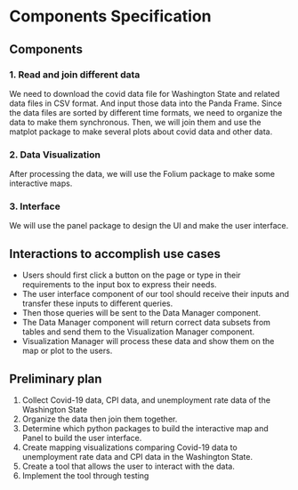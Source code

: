 # Components Specification
## Components
### 1. Read and join different data
We need to download the covid data file for Washington State and related data files in CSV format. And input those data into the Panda Frame. Since the data files are sorted by different time formats, we need to organize the data to make them synchronous. Then, we will join them and use the matplot package to make several plots about covid data and other data.
### 2. Data Visualization
After processing the data, we will use the Folium package to make some interactive maps.
### 3. Interface
We will use the panel package to design the UI and make the user interface.
## Interactions to accomplish use cases
* Users should first click a button on the page or type in their requirements to the input box to express their needs.  
* The user interface component of our tool should receive their inputs and transfer these inputs to different queries.    
* Then those queries will be sent to the Data Manager component.  
* The Data Manager component will return correct data subsets from tables and send them to the Visualization Manager component.  
* Visualization Manager will process these data and show them on the map or plot to the users.    
## Preliminary plan
1. Collect Covid-19 data, CPI data, and unemployment rate data of the Washington State
2. Organize the data then join them together.  
3. Determine which python packages to build the interactive map and Panel to build the user interface.  
4. Create mapping visualizations comparing Covid-19 data to unemployment rate data and CPI data in the Washington State.  
5. Create a tool that allows the user to interact with the data.  
6. Implement the tool through testing  
